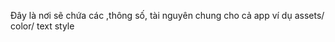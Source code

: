 <!-- @format -->

Đây là nơi sẽ chứa các ,thông số, tài nguyên  chung cho cả app ví dụ assets/ color/ text style
